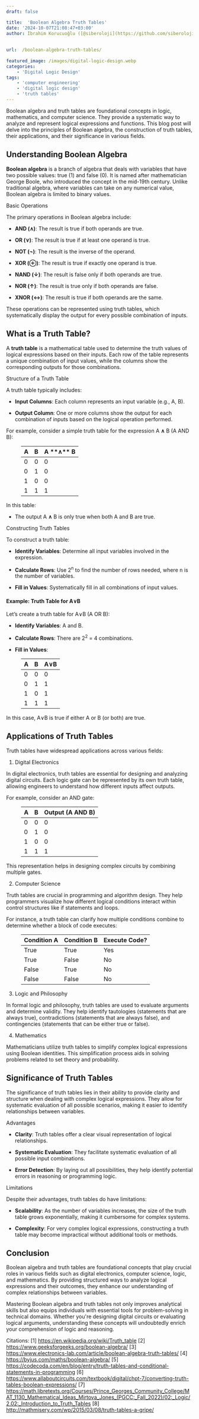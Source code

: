 ```yaml
---
draft: false

title:  'Boolean Algebra Truth Tables'
date: '2024-10-07T21:08:47+03:00'
author: İbrahim Korucuoğlu ([@siberoloji](https://github.com/siberoloji))
 
 
url:  /boolean-algebra-truth-tables/
 
featured_image: /images/digital-logic-design.webp
categories:
    - 'Digital Logic Design'
tags:
    - 'computer engineering'
    - 'digital logic design'
    - 'truth tables'
---
```



Boolean algebra and truth tables are foundational concepts in logic, mathematics, and computer science. They provide a systematic way to analyze and represent logical expressions and functions. This blog post will delve into the principles of Boolean algebra, the construction of truth tables, their applications, and their significance in various fields.



## Understanding Boolean Algebra



**Boolean algebra** is a branch of algebra that deals with variables that have two possible values: true (1) and false (0). It is named after mathematician George Boole, who introduced the concept in the mid-19th century. Unlike traditional algebra, where variables can take on any numerical value, Boolean algebra is limited to binary values.



Basic Operations



The primary operations in Boolean algebra include:


* **AND (∧)**: The result is true if both operands are true.

* **OR (∨)**: The result is true if at least one operand is true.

* **NOT (¬)**: The result is the inverse of the operand.

* **XOR (⊕)**: The result is true if exactly one operand is true.

* **NAND (↓)**: The result is false only if both operands are true.

* **NOR (↑)**: The result is true only if both operands are false.

* **XNOR (↔)**: The result is true if both operands are the same.




These operations can be represented using truth tables, which systematically display the output for every possible combination of inputs.



## What is a Truth Table?



A **truth table** is a mathematical table used to determine the truth values of logical expressions based on their inputs. Each row of the table represents a unique combination of input values, while the columns show the corresponding outputs for those combinations.



Structure of a Truth Table



A truth table typically includes:


* **Input Columns**: Each column represents an input variable (e.g., A, B).

* **Output Column**: One or more columns show the output for each combination of inputs based on the logical operation performed.




For example, consider a simple truth table for the expression A **∧** B (A AND B):


<!-- wp:table -->
<figure class="wp-block-table"><table class="has-fixed-layout"><thead><tr><th>A</th><th>B</th><th>A **∧** B</th></tr></thead><tbody><tr><td>0</td><td>0</td><td>0</td></tr><tr><td>0</td><td>1</td><td>0</td></tr><tr><td>1</td><td>0</td><td>0</td></tr><tr><td>1</td><td>1</td><td>1</td></tr></tbody></table></figure>
<!-- /wp:table -->


In this table:


* The output A **∧** B is only true when both A and B are true.




Constructing Truth Tables



To construct a truth table:


* **Identify Variables**: Determine all input variables involved in the expression.

* **Calculate Rows**: Use 2<sup>n</sup> to find the number of rows needed, where <kbd>n</kbd> is the number of variables.

* **Fill in Values**: Systematically fill in all combinations of input values.



#### Example: Truth Table for A∨B



Let’s create a truth table for A∨B (A OR B):


* **Identify Variables**: A and B.

* **Calculate Rows**: There are 2<sup>2</sup> = 4 combinations.

* **Fill in Values**:



<!-- wp:table -->
<figure class="wp-block-table"><table class="has-fixed-layout"><thead><tr><th>A</th><th>B</th><th>A∨B</th></tr></thead><tbody><tr><td>0</td><td>0</td><td>0</td></tr><tr><td>0</td><td>1</td><td>1</td></tr><tr><td>1</td><td>0</td><td>1</td></tr><tr><td>1</td><td>1</td><td>1</td></tr></tbody></table></figure>
<!-- /wp:table -->


In this case, A∨B  is true if either A or B (or both) are true.



## Applications of Truth Tables



Truth tables have widespread applications across various fields:



1. Digital Electronics



In digital electronics, truth tables are essential for designing and analyzing digital circuits. Each logic gate can be represented by its own truth table, allowing engineers to understand how different inputs affect outputs.



For example, consider an AND gate:


<!-- wp:table -->
<figure class="wp-block-table"><table class="has-fixed-layout"><thead><tr><th>A</th><th>B</th><th>Output (A AND B)</th></tr></thead><tbody><tr><td>0</td><td>0</td><td>0</td></tr><tr><td>0</td><td>1</td><td>0</td></tr><tr><td>1</td><td>0</td><td>0</td></tr><tr><td>1</td><td>1</td><td>1</td></tr></tbody></table></figure>
<!-- /wp:table -->


This representation helps in designing complex circuits by combining multiple gates.



2. Computer Science



Truth tables are crucial in programming and algorithm design. They help programmers visualize how different logical conditions interact within control structures like if statements and loops.



For instance, a truth table can clarify how multiple conditions combine to determine whether a block of code executes:


<!-- wp:table -->
<figure class="wp-block-table"><table class="has-fixed-layout"><thead><tr><th>Condition A</th><th>Condition B</th><th>Execute Code?</th></tr></thead><tbody><tr><td>True</td><td>True</td><td>Yes</td></tr><tr><td>True</td><td>False</td><td>No</td></tr><tr><td>False</td><td>True</td><td>No</td></tr><tr><td>False</td><td>False</td><td>No</td></tr></tbody></table></figure>
<!-- /wp:table -->


3. Logic and Philosophy



In formal logic and philosophy, truth tables are used to evaluate arguments and determine validity. They help identify tautologies (statements that are always true), contradictions (statements that are always false), and contingencies (statements that can be either true or false).



4. Mathematics



Mathematicians utilize truth tables to simplify complex logical expressions using Boolean identities. This simplification process aids in solving problems related to set theory and probability.



## Significance of Truth Tables



The significance of truth tables lies in their ability to provide clarity and structure when dealing with complex logical expressions. They allow for systematic evaluation of all possible scenarios, making it easier to identify relationships between variables.



Advantages


* **Clarity**: Truth tables offer a clear visual representation of logical relationships.

* **Systematic Evaluation**: They facilitate systematic evaluation of all possible input combinations.

* **Error Detection**: By laying out all possibilities, they help identify potential errors in reasoning or programming logic.




Limitations



Despite their advantages, truth tables do have limitations:


* **Scalability**: As the number of variables increases, the size of the truth table grows exponentially, making it cumbersome for complex systems.

* **Complexity**: For very complex logical expressions, constructing a truth table may become impractical without additional tools or methods.




## Conclusion



Boolean algebra and truth tables are foundational concepts that play crucial roles in various fields such as digital electronics, computer science, logic, and mathematics. By providing structured ways to analyze logical expressions and their outcomes, they enhance our understanding of complex relationships between variables.



Mastering Boolean algebra and truth tables not only improves analytical skills but also equips individuals with essential tools for problem-solving in technical domains. Whether you're designing digital circuits or evaluating logical arguments, understanding these concepts will undoubtedly enrich your comprehension of logic and reasoning.



Citations: [1] https://en.wikipedia.org/wiki/Truth_table [2] https://www.geeksforgeeks.org/boolean-algebra/ [3] https://www.electronics-lab.com/article/boolean-algebra-truth-tables/ [4] https://byjus.com/maths/boolean-algebra/ [5] https://codecoda.com/en/blog/entry/truth-tables-and-conditional-statements-in-programming [6] https://www.allaboutcircuits.com/textbook/digital/chpt-7/converting-truth-tables-boolean-expressions/ [7] https://math.libretexts.org/Courses/Prince_Georges_Community_College/MAT_1130_Mathematical_Ideas_Mirtova_Jones_(PGCC:_Fall_2022)/02:_Logic/2.02:_Introduction_to_Truth_Tables [8] http://mathmisery.com/wp/2015/03/08/truth-tables-a-gripe/
